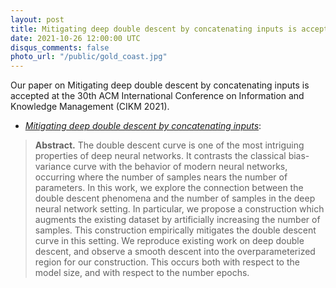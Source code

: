 ```yaml
---
layout: post
title: Mitigating deep double descent by concatenating inputs is accepted at CIKM 2021
date: 2021-10-26 12:00:00 UTC
disqus_comments: false
photo_url: "/public/gold_coast.jpg"
---
```


Our paper on Mitigating deep double descent by concatenating inputs is accepted at the 30th ACM International Conference on Information and Knowledge Management (CIKM 2021).

- [*Mitigating deep double descent by concatenating inputs*](/pubs/Conferences/mitigating_inputs.pdf): 

>**Abstract.** 
>The double descent curve is one of the most intriguing properties of deep neural networks. It contrasts the classical bias-variance curve with the behavior of modern neural networks, occurring where the number of samples nears the number of parameters. In this work, we explore the connection between the double descent phenomena and the number of samples in the deep neural network setting. In particular, we propose a construction which augments the existing dataset by artificially increasing the number of samples. This construction empirically mitigates the double descent curve in this setting. We reproduce existing work on deep double descent, and observe a smooth descent into the overparameterized region for our construction. This occurs both with respect to the model size, and with respect to the number epochs.